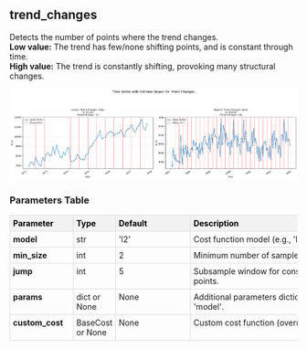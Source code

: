 ## trend_changes

Detects the number of points where the trend changes.  
**Low value:** The trend has few/none shifting points, and is constant through time.  
**High value:** The trend is constantly shifting, provoking many structural changes.


    
![png](trend_changes_output_5_0.png)
    



<h3>Parameters Table</h3>



<style type="text/css">
#T_88783 th {
  background-color: #f2f2f2;
  color: black;
  font-weight: bold;
  text-align: left;
  border: 1px solid #ddd;
  padding: 5px;
}
#T_88783_row0_col0, #T_88783_row1_col0, #T_88783_row2_col0, #T_88783_row3_col0, #T_88783_row4_col0 {
  text-align: left;
  vertical-align: top;
  border: 1px solid #ddd;
  padding: 5px;
  min-width: 100px;
  font-weight: bold;
}
#T_88783_row0_col1, #T_88783_row1_col1, #T_88783_row2_col1, #T_88783_row3_col1, #T_88783_row4_col1 {
  text-align: left;
  vertical-align: top;
  border: 1px solid #ddd;
  padding: 5px;
  min-width: 60px;
}
#T_88783_row0_col2, #T_88783_row1_col2, #T_88783_row2_col2, #T_88783_row3_col2, #T_88783_row4_col2 {
  text-align: left;
  vertical-align: top;
  border: 1px solid #ddd;
  padding: 5px;
  min-width: 120px;
  white-space: normal;
  word-wrap: break-word;
}
#T_88783_row0_col3, #T_88783_row1_col3, #T_88783_row2_col3, #T_88783_row3_col3, #T_88783_row4_col3 {
  text-align: left;
  vertical-align: top;
  border: 1px solid #ddd;
  padding: 5px;
  min-width: 300px;
  max-width: 450px;
  white-space: normal;
  word-wrap: break-word;
}
</style>
<table id="T_88783">
  <thead>
    <tr>
      <th id="T_88783_level0_col0" class="col_heading level0 col0" >Parameter</th>
      <th id="T_88783_level0_col1" class="col_heading level0 col1" >Type</th>
      <th id="T_88783_level0_col2" class="col_heading level0 col2" >Default</th>
      <th id="T_88783_level0_col3" class="col_heading level0 col3" >Description</th>
    </tr>
  </thead>
  <tbody>
    <tr>
      <td id="T_88783_row0_col0" class="data row0 col0" >model</td>
      <td id="T_88783_row0_col1" class="data row0 col1" >str</td>
      <td id="T_88783_row0_col2" class="data row0 col2" >'l2'</td>
      <td id="T_88783_row0_col3" class="data row0 col3" >Cost function model (e.g., 'l1', 'l2', 'rbf')</td>
    </tr>
    <tr>
      <td id="T_88783_row1_col0" class="data row1 col0" >min_size</td>
      <td id="T_88783_row1_col1" class="data row1 col1" >int</td>
      <td id="T_88783_row1_col2" class="data row1 col2" >2</td>
      <td id="T_88783_row1_col3" class="data row1 col3" >Minimum number of samples in a segment.</td>
    </tr>
    <tr>
      <td id="T_88783_row2_col0" class="data row2 col0" >jump</td>
      <td id="T_88783_row2_col1" class="data row2 col1" >int</td>
      <td id="T_88783_row2_col2" class="data row2 col2" >5</td>
      <td id="T_88783_row2_col3" class="data row2 col3" >Subsample window for considering change points.</td>
    </tr>
    <tr>
      <td id="T_88783_row3_col0" class="data row3 col0" >params</td>
      <td id="T_88783_row3_col1" class="data row3 col1" >dict or None</td>
      <td id="T_88783_row3_col2" class="data row3 col2" >None</td>
      <td id="T_88783_row3_col3" class="data row3 col3" >Additional parameters dictionary for the cost 'model'.</td>
    </tr>
    <tr>
      <td id="T_88783_row4_col0" class="data row4 col0" >custom_cost</td>
      <td id="T_88783_row4_col1" class="data row4 col1" >BaseCost or None</td>
      <td id="T_88783_row4_col2" class="data row4 col2" >None</td>
      <td id="T_88783_row4_col3" class="data row4 col3" >Custom cost function (overrides 'model').</td>
    </tr>
  </tbody>
</table>


